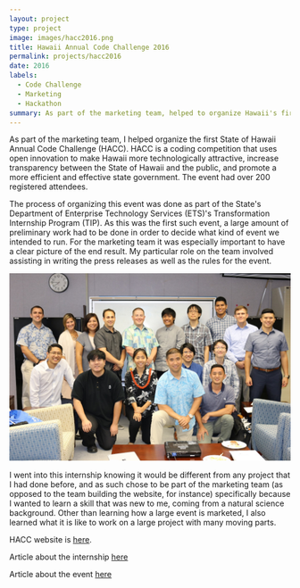 ```yaml
---
layout: project
type: project
image: images/hacc2016.png
title: Hawaii Annual Code Challenge 2016
permalink: projects/hacc2016
date: 2016
labels:
  - Code Challenge
  - Marketing
  - Hackathon
summary: As part of the marketing team, helped to organize Hawaii's first annual code challenge (HACC).
---
```


As part of the marketing team, I helped organize the first State of Hawaii Annual Code Challenge (HACC). HACC is a coding competition that uses open innovation to make Hawaii more technologically attractive, increase transparency between the State of Hawaii and the public, and promote a more efficient and effective state government. The event had over 200 registered attendees.

The process of organizing this event was done as part of the State's Department of Enterprise Technology Services (ETS)'s Transformation Internship Program (TIP). As this was the first such event, a large amount of preliminary work had to be done in order to decide what kind of event we intended to run. For the marketing team it was especially important to have a clear picture of the end result. My particular role on the team involved assisting in writing the press releases as well as the rules for the event.

![Tip group photo](https://github.com/alexcw234/alexcw234.github.io/blob/master/images/TIP.jpg?raw=true)

I went into this internship knowing it would be different from any project that I had done before, and as such chose to be part of the marketing team (as opposed to the team building the website, for instance) specifically because I wanted to learn a skill that was new to me, coming from a natural science background. Other than learning how a large event is marketed, I also learned what it is like to work on a large project with many moving parts.

HACC website is [here](http://hacc.hawaii.gov/).

Article about the internship [here](http://ets.hawaii.gov/state-transformation-internship-program-wraps-up-summer-2016-session/)

Article about the event [here](http://ets.hawaii.gov/two-teams-share-top-honors-at-hawaii-annual-code-challenge/)
